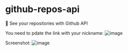 # github-repos-api
 🔗 See your repositories with Github API
 
 You need to pdate the link with your nickname:
![image](https://user-images.githubusercontent.com/88206626/184215797-2edd86f7-b2a2-4abf-b1ae-0ade609c0656.png)

Screenshot:
![image](https://user-images.githubusercontent.com/88206626/184216018-03e3ccfe-fd63-472b-92bc-c998f3d8c8d3.png)


